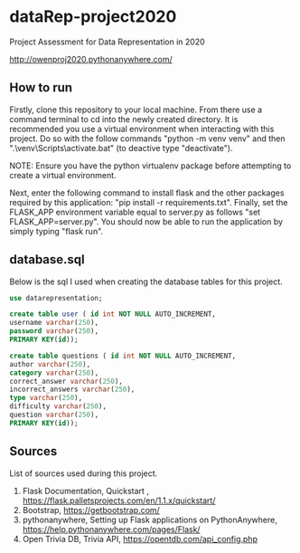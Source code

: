 # dataRep-project2020
Project Assessment for Data Representation in 2020

http://owenproj2020.pythonanywhere.com/
<br>

## How to run

Firstly, clone this repository to your local machine. From there use a command terminal to cd into the newly created directory. It is recommended you use a virtual environment when interacting with this project. Do so with the follow commands "python -m venv venv" and then ".\venv\Scripts\activate.bat" (to deactive type "deactivate"). 

NOTE: Ensure you have the python virtualenv package before attempting to create a virtual environment.

Next, enter the following command to install flask and the other packages required by this application: "pip install -r requirements.txt". Finally, set the FLASK_APP environment variable equal to server.py as follows "set FLASK_APP=server.py". You should now be able to run the application by simply typing "flask run".
<br>

## database.sql
Below is the sql I used when creating the database tables for this project.
```sql
use datarepresentation;

create table user ( id int NOT NULL AUTO_INCREMENT,
username varchar(250),
password varchar(250),
PRIMARY KEY(id));

create table questions ( id int NOT NULL AUTO_INCREMENT, 
author varchar(250), 
category varchar(250), 
correct_answer varchar(250), 
incorrect_answers varchar(250),
type varchar(250),
difficulty varchar(250),
question varchar(250),
PRIMARY KEY(id));
```

## Sources 
List of sources used during this project.
1. Flask Documentation, Quickstart , https://flask.palletsprojects.com/en/1.1.x/quickstart/
2. Bootstrap, https://getbootstrap.com/
3. pythonanywhere, Setting up Flask applications on PythonAnywhere, https://help.pythonanywhere.com/pages/Flask/
4. Open Trivia DB, Trivia API, https://opentdb.com/api_config.php
